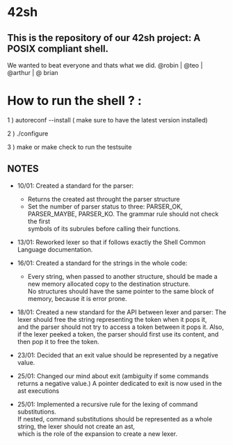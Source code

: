 # 42sh

## This is the repository of our 42sh project: A POSIX compliant shell.

We wanted to beat everyone and thats what we did. @robin | @teo | @arthur | @ brian


# How to run the shell ? :

1 ) autoreconf --install ( make sure to have the latest version installed)

2 ) ./configure

3 ) make or make check to run the testsuite



## NOTES

- 10/01: Created a standard for the parser:
    * Returns the created ast throught the parser structure
    * Set the number of parser status to three: PARSER_OK, PARSER_MAYBE, PARSER_KO. The grammar rule should not check the first \
     symbols of its subrules before calling their functions.

- 13/01: Reworked lexer so that if follows exactly the Shell Common Language documentation.

- 16/01: Created a standard for the strings in the whole code:
    * Every string, when passed to another structure, should be made a new memory allocated copy to the destination structure. \
    No structures should have the same pointer to the same block of memory, because it is error prone.

- 18/01: Created a new standard for the API between lexer and parser: The lexer should free the string representing the token when it pops it, \
    and the parser should not try to access a token between it pops it.
    Also, if the lexer peeked a token, the parser should first use its content, and then pop it to free the token.

- 23/01: Decided that an exit value should be represented by a negative value.

- 25/01: Changed our mind about exit (ambiguity if some commands returns a negative value.) A pointer dedicated to exit is now used in the ast executions

- 25/01: Implemented a recursive rule for the lexing of command substitutions. \
        If nested, command substitutions should be represented as a whole string, the lexer should not create an ast, \
        which is the role of the expansion to create a new lexer. 
